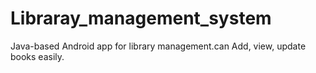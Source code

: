 # Libraray_management_system
Java-based Android app for library management.can Add, view, update books easily. 

